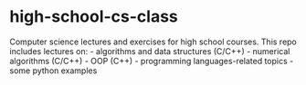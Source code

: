 # high-school-cs-class

Computer science lectures and exercises for high school courses.
This repo includes lectures on:
    - algorithms and data structures (C/C++)
    - numerical algorithms (C/C++)
    - OOP (C++)
    - programming languages-related topics
    - some python examples
